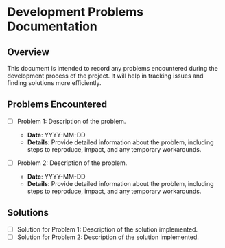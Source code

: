 # Development Problems Documentation

## Overview

This document is intended to record any problems encountered during the development process of the project. It will help in tracking issues and finding solutions more efficiently.

## Problems Encountered

- [ ] Problem 1: Description of the problem.
  - **Date**: YYYY-MM-DD
  - **Details**: Provide detailed information about the problem, including steps to reproduce, impact, and any temporary workarounds.

- [ ] Problem 2: Description of the problem.
  - **Date**: YYYY-MM-DD
  - **Details**: Provide detailed information about the problem, including steps to reproduce, impact, and any temporary workarounds.

## Solutions

- [ ] Solution for Problem 1: Description of the solution implemented.
- [ ] Solution for Problem 2: Description of the solution implemented. 